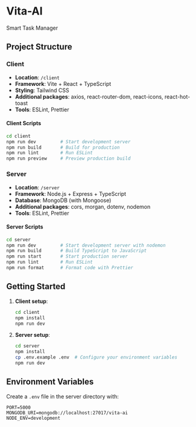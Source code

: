# Vita-AI
Smart Task Manager

## Project Structure

### Client
- **Location**: `/client`
- **Framework**: Vite + React + TypeScript
- **Styling**: Tailwind CSS
- **Additional packages**: axios, react-router-dom, react-icons, react-hot-toast
- **Tools**: ESLint, Prettier

#### Client Scripts
```bash
cd client
npm run dev         # Start development server
npm run build       # Build for production
npm run lint        # Run ESLint
npm run preview     # Preview production build
```

### Server
- **Location**: `/server`
- **Framework**: Node.js + Express + TypeScript
- **Database**: MongoDB (with Mongoose)
- **Additional packages**: cors, morgan, dotenv, nodemon
- **Tools**: ESLint, Prettier

#### Server Scripts
```bash
cd server
npm run dev         # Start development server with nodemon
npm run build       # Build TypeScript to JavaScript
npm run start       # Start production server
npm run lint        # Run ESLint
npm run format      # Format code with Prettier
```

## Getting Started

1. **Client setup**:
   ```bash
   cd client
   npm install
   npm run dev
   ```

2. **Server setup**:
   ```bash
   cd server
   npm install
   cp .env.example .env  # Configure your environment variables
   npm run dev
   ```

## Environment Variables

Create a `.env` file in the server directory with:
```
PORT=5000
MONGODB_URI=mongodb://localhost:27017/vita-ai
NODE_ENV=development
```
